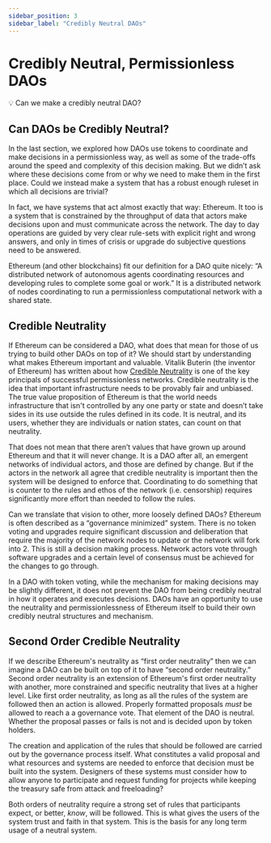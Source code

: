 ```yaml
---
sidebar_position: 3
sidebar_label: "Credibly Neutral DAOs"
---
```


# Credibly Neutral, Permissionless DAOs

<aside>
💡 Can we make a credibly neutral DAO?
</aside>

## Can DAOs be Credibly Neutral?

In the last section, we explored how DAOs use tokens to coordinate and make decisions in a permissionless way, as well as some of the trade-offs around the speed and complexity of this decision making.  But we didn’t ask where these decisions come from or why we need to make them in the first place. Could we instead make a system that has a robust enough ruleset in which all decisions are trivial?

In fact, we have systems that act almost exactly that way: Ethereum. It too is a system that is constrained by the throughput of data that actors make decisions upon and must communicate across the network. The day to day operations are guided by very clear rule-sets with explicit right and wrong answers, and only in times of crisis or upgrade do subjective questions need to be answered.  

Ethereum (and other blockchains) fit our definition for a DAO quite nicely: “A distributed network of autonomous agents coordinating resources and developing rules to complete some goal or work.” It is a distributed network of nodes coordinating to run a permissionless computational network with a shared state.

## Credible Neutrality

If Ethereum can be considered a DAO, what does that mean for those of us trying to build other DAOs on top of it? We should start by understanding what makes Ethereum important and valuable. Vitalik Buterin (the inventor of Ethereum) has written about how [Credible Neutrality](https://nakamoto.com/credible-neutrality/) is one of the key principals of successful permissionless networks. Credible neutrality is the idea that important infrastructure needs to be provably fair and unbiased. The true value proposition of Ethereum is that the world needs infrastructure that isn't controlled by any one party or state and doesn’t take sides in its use outside the rules defined in its code. It is neutral, and its users, whether they are individuals or nation states, can count on that neutrality.

That does not mean that there aren’t values that have grown up around Ethereum and that it will never change. It is a DAO after all, an emergent networks of individual actors, and those are defined by change. But if the actors in the network all agree that credible neutrality is important then the system will be designed to enforce that. Coordinating to do something that is counter to the rules and ethos of the network (i.e. censorship) requires significantly more effort than needed to follow the rules.

Can we translate that vision to other, more loosely defined DAOs? Ethereum is often described as a “governance minimized” system. There is no token voting and upgrades require significant discussion and deliberation that require the majority of the network nodes to update or the network will fork into 2. This is still a decision making process. Network actors vote through software upgrades and a certain level of consensus must be achieved for the changes to go through.

In a DAO with token voting, while the mechanism for making decisions may be slightly different, it does not prevent the DAO from being credibly neutral in how it operates and executes decisions. DAOs have an opportunity to use the neutrality and permissionlessness of Ethereum itself to build their own credibly neutral structures and mechanism.

## **Second Order Credible Neutrality**

If we describe Ethereum's neutrality as “first order neutrality” then we can imagine a DAO can be built on top of it to have “second order neutrality.” Second order neutrality is an extension of Ethereum's first order neutrality with another, more constrained and specific neutrality that lives at a higher level. Like first order neutrality, as long as all the rules of the system are followed then an action is allowed.  Properly formatted proposals *must* be allowed to reach a a governance vote. That element of the DAO is neutral. Whether the proposal passes or fails is not and is decided upon by token holders.

The creation and application of the rules that should be followed are carried out by the governance process itself. What constitutes a valid proposal and what resources and systems are needed to enforce that decision must be built into the system. Designers of these systems must consider how to allow anyone to participate and request funding for projects while keeping the treasury safe from attack and freeloading?

Both orders of neutrality require a strong set of rules that participants expect, or better, *know*, will be followed. This is what gives the users of the system trust and faith in that system. This is the basis for any long term usage of a neutral system.
